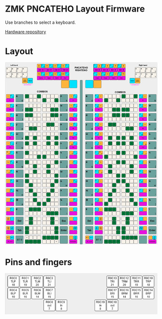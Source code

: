 # ZMK PNCATEHO Layout Firmware

Use branches to select a keyboard.

[Hardware repository](https://github.com/aroum/PNCATEHO)

# Layout

![PNCATEHO_dual_KLE](pics/PNCATEHO_dual_KLE.png)

# Pins and fingers

![pin_fingers_layout](pics/pin_fingers_layout.png)




